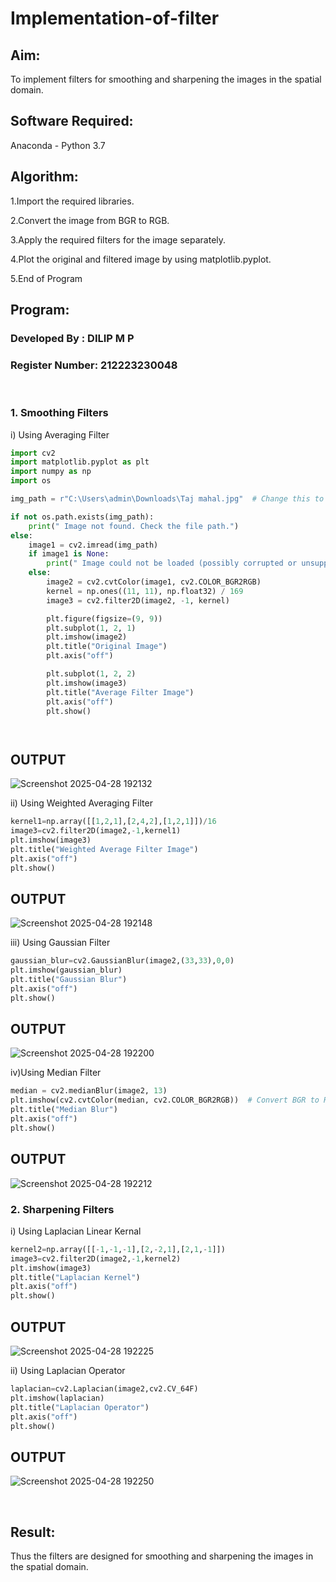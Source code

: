 # Implementation-of-filter
## Aim:
To implement filters for smoothing and sharpening the images in the spatial domain.

## Software Required:
Anaconda - Python 3.7

## Algorithm:

1.Import the required libraries.

2.Convert the image from BGR to RGB.

3.Apply the required filters for the image separately.

4.Plot the original and filtered image by using matplotlib.pyplot.

5.End of Program

## Program:
### Developed By   : DILIP M P
### Register Number: 212223230048
</br>

### 1. Smoothing Filters

i) Using Averaging Filter
```Python
import cv2
import matplotlib.pyplot as plt
import numpy as np
import os

img_path = r"C:\Users\admin\Downloads\Taj mahal.jpg"  # Change this to your correct path

if not os.path.exists(img_path):
    print(" Image not found. Check the file path.")
else:
    image1 = cv2.imread(img_path)
    if image1 is None:
        print(" Image could not be loaded (possibly corrupted or unsupported format).")
    else:
        image2 = cv2.cvtColor(image1, cv2.COLOR_BGR2RGB)
        kernel = np.ones((11, 11), np.float32) / 169
        image3 = cv2.filter2D(image2, -1, kernel)

        plt.figure(figsize=(9, 9))
        plt.subplot(1, 2, 1)
        plt.imshow(image2)
        plt.title("Original Image")
        plt.axis("off")

        plt.subplot(1, 2, 2)
        plt.imshow(image3)
        plt.title("Average Filter Image")
        plt.axis("off")
        plt.show()




```
<h2>OUTPUT</h2>

![Screenshot 2025-04-28 192132](https://github.com/user-attachments/assets/789e9e11-f0e8-4917-92ed-37d2d95352d7)




ii) Using Weighted Averaging Filter
```Python
kernel1=np.array([[1,2,1],[2,4,2],[1,2,1]])/16
image3=cv2.filter2D(image2,-1,kernel1)
plt.imshow(image3)
plt.title("Weighted Average Filter Image")
plt.axis("off")
plt.show()
```
<h2>OUTPUT</h2>

![Screenshot 2025-04-28 192148](https://github.com/user-attachments/assets/d355fb31-2afe-4e64-92b1-3ade9a55f396)




iii) Using Gaussian Filter
```Python
gaussian_blur=cv2.GaussianBlur(image2,(33,33),0,0)
plt.imshow(gaussian_blur)
plt.title("Gaussian Blur")
plt.axis("off")
plt.show()
```
<h2>OUTPUT</h2>


![Screenshot 2025-04-28 192200](https://github.com/user-attachments/assets/ae7b5836-ac61-4cd3-a90f-6a0dce09dd36)



iv)Using Median Filter
```Python
median = cv2.medianBlur(image2, 13)
plt.imshow(cv2.cvtColor(median, cv2.COLOR_BGR2RGB))  # Convert BGR to RGB for correct color display
plt.title("Median Blur")
plt.axis("off")
plt.show()
```
<h2>OUTPUT</h2>

![Screenshot 2025-04-28 192212](https://github.com/user-attachments/assets/3019233c-7204-40f2-8ce0-affe7292f8af)




### 2. Sharpening Filters
i) Using Laplacian Linear Kernal
```Python
kernel2=np.array([[-1,-1,-1],[2,-2,1],[2,1,-1]])
image3=cv2.filter2D(image2,-1,kernel2)
plt.imshow(image3)
plt.title("Laplacian Kernel")
plt.axis("off")
plt.show()

```
<h2>OUTPUT</h2>

![Screenshot 2025-04-28 192225](https://github.com/user-attachments/assets/cb2a3f95-32be-4783-9129-681082d73d35)




ii) Using Laplacian Operator
```Python
laplacian=cv2.Laplacian(image2,cv2.CV_64F)
plt.imshow(laplacian)
plt.title("Laplacian Operator")
plt.axis("off")
plt.show()
```
<h2>OUTPUT</h2>


![Screenshot 2025-04-28 192250](https://github.com/user-attachments/assets/12eb2c16-0841-43f8-a049-7e8b9ec30482)



</br>

## Result:
Thus the filters are designed for smoothing and sharpening the images in the spatial domain.
